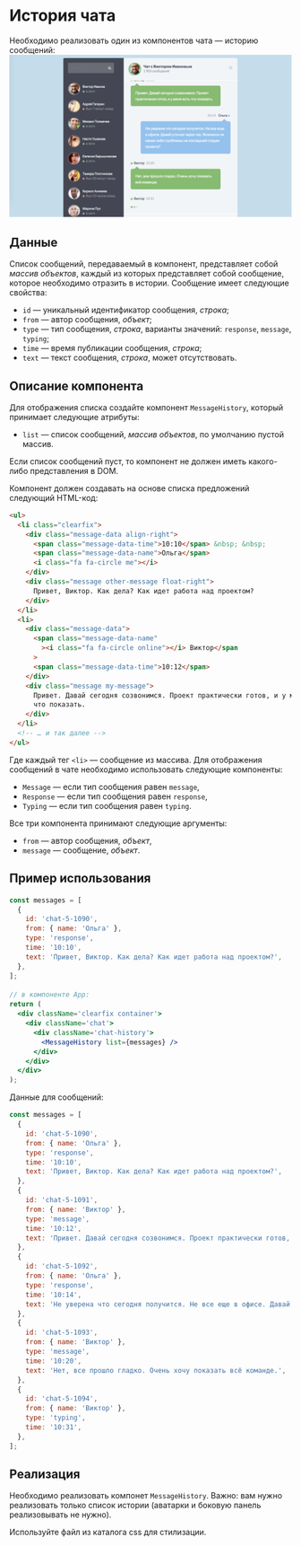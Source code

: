 # История чата

Необходимо реализовать один из компонентов чата — историю сообщений:
![Чат](./assets/preview.png)

## Данные

Список сообщений, передаваемый в компонент, представляет собой _массив объектов_, каждый из которых представляет собой сообщение, которое необходимо отразить в истории. Сообщение имеет следующие свойства:

- `id` — уникальный идентификатор сообщения, _строка_;
- `from` — автор сообщения, _объект_;
- `type` — тип сообщения, _строка_, варианты значений: `response`, `message`, `typing`;
- `time` — время публикации сообщения, _строка_;
- `text` — текст сообщения, _строка_, может отсутствовать.

## Описание компонента

Для отображения списка создайте компонент `MessageHistory`, который принимает следующие атрибуты:

- `list` — список сообщений, _массив объектов_, по умолчанию пустой массив.

Если список сообщений пуст, то компонент не должен иметь какого-либо представления в DOM.

Компонент должен создавать на основе списка предложений следующий HTML-код:

```html
<ul>
  <li class="clearfix">
    <div class="message-data align-right">
      <span class="message-data-time">10:10</span> &nbsp; &nbsp;
      <span class="message-data-name">Ольга</span>
      <i class="fa fa-circle me"></i>
    </div>
    <div class="message other-message float-right">
      Привет, Виктор. Как дела? Как идет работа над проектом?
    </div>
  </li>
  <li>
    <div class="message-data">
      <span class="message-data-name"
        ><i class="fa fa-circle online"></i> Виктор</span
      >
      <span class="message-data-time">10:12</span>
    </div>
    <div class="message my-message">
      Привет. Давай сегодня созвонимся. Проект практически готов, и у меня есть
      что показать.
    </div>
  </li>
  <!-- … и так далее -->
</ul>
```

Где каждый тег `<li>` — сообщение из массива. Для отображения сообщений в чате необходимо использовать следующие компоненты:

- `Message` — если тип сообщения равен `message`,
- `Response` — если тип сообщения равен `response`,
- `Typing` — если тип сообщения равен `typing`.

Все три компонента принимают следующие аргументы:

- `from` — автор сообщения, _объект_,
- `message` — сообщение, _объект_.

## Пример использования

```jsx
const messages = [
  {
    id: 'chat-5-1090',
    from: { name: 'Ольга' },
    type: 'response',
    time: '10:10',
    text: 'Привет, Виктор. Как дела? Как идет работа над проектом?',
  },
];

// в компоненте App:
return (
  <div className='clearfix container'>
    <div className='chat'>
      <div className='chat-history'>
        <MessageHistory list={messages} />
      </div>
    </div>
  </div>
);
```

Данные для сообщений:

```js
const messages = [
  {
    id: 'chat-5-1090',
    from: { name: 'Ольга' },
    type: 'response',
    time: '10:10',
    text: 'Привет, Виктор. Как дела? Как идет работа над проектом?',
  },
  {
    id: 'chat-5-1091',
    from: { name: 'Виктор' },
    type: 'message',
    time: '10:12',
    text: 'Привет. Давай сегодня созвонимся. Проект практически готов, и у меня есть что показать.',
  },
  {
    id: 'chat-5-1092',
    from: { name: 'Ольга' },
    type: 'response',
    time: '10:14',
    text: 'Не уверена что сегодня получится. Не все еще в офисе. Давай уточню через час. Возникли ли какие-либо проблемы на последней стадии проекта?',
  },
  {
    id: 'chat-5-1093',
    from: { name: 'Виктор' },
    type: 'message',
    time: '10:20',
    text: 'Нет, все прошло гладко. Очень хочу показать всё команде.',
  },
  {
    id: 'chat-5-1094',
    from: { name: 'Виктор' },
    type: 'typing',
    time: '10:31',
  },
];
```

## Реализация

Необходимо реализовать компонет `MessageHistory`. Важно: вам нужно реализовать только список истории (аватарки и боковую панель реализовывать не нужно).

Используйте файл из каталога css для стилизации.
